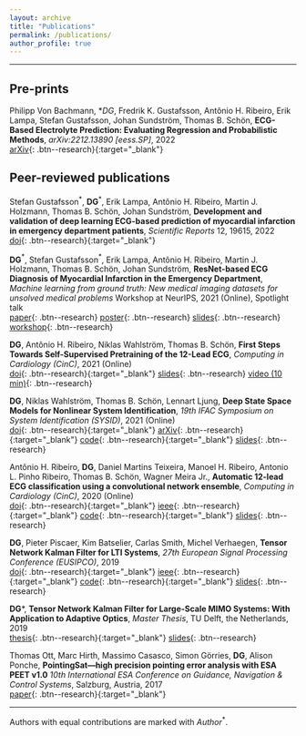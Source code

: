```yaml
---
layout: archive
title: "Publications"
permalink: /publications/
author_profile: true
---
```


---
## Pre-prints
Philipp Von Bachmann, **DG*, Fredrik K. Gustafsson, Antônio H. Ribeiro, Erik Lampa, Stefan Gustafsson, Johan Sundström, Thomas B. Schön,
**ECG-Based Electrolyte Prediction: Evaluating Regression and Probabilistic Methods**,
*arXiv:2212.13890 [eess.SP]*,
2022\
[arXiv](https://arxiv.org/abs/2212.13890){: .btn--research}{:target="_blank"}

## Peer-reviewed publications

Stefan Gustafsson$^\ast$, **DG**$^\ast$, Erik Lampa, Antônio H. Ribeiro, Martin J. Holzmann, Thomas B. Schön, Johan Sundström,
**Development and validation of deep learning ECG-based prediction of myocardial infarction in emergency department patients**,
*Scientific Reports* 12, 19615, 2022\
[doi](https://doi.org/10.1038/s41598-022-24254-x){: .btn--research}{:target="_blank"}


**DG**$^\ast$, Stefan Gustafsson$^\ast$, Erik Lampa, Antônio H. Ribeiro, Martin J. Holzmann, Thomas B. Schön, Johan Sundström,
**ResNet-based ECG Diagnosis of Myocardial Infarction in the Emergency Department**,
*Machine learning from ground truth: New medical imaging datasets for unsolved medical problems* Workshop at NeurIPS, 2021 (Online), Spotlight talk\
[paper](/files/pdf/publications/21_NSTEMI_AI_Health_workshop.pdf){: .btn--research}
[poster](/files/pdf/posters/211202_NSTEMI_AI4R_poster.pdf){: .btn--research}
[slides](/files/pdf/slides/211214_neurips_gedon_handout.pdf){: .btn--research}
[workshop](https://www.nightingalescience.org/conferences-2021){: .btn--research}


**DG**, Antônio H. Ribeiro, Niklas Wahlström, Thomas B. Schön,
**First Steps Towards Self-Supervised Pretraining of the 12-Lead ECG**,
*Computing in Cardiology (CinC)*, 2021 (Online)\
[doi](https://www.doi.org/10.23919/CinC53138.2021.9662748){: .btn--research}{:target="_blank"}
[slides](/files/pdf/slides/210915_ssl_ecg_handout.pdf){: .btn--research}
[video (10 min)](https://www.dropbox.com/s/bvpi2h7qzkg5kod/21_cinc_ssl_ecg.mp4?dl=0){: .btn--research}


**DG**, Niklas Wahlström, Thomas B. Schön, Lennart Ljung,
**Deep State Space Models for Nonlinear System Identification**,
*19th IFAC Symposium on System Identification (SYSID)*, 2021 (Online)\
[doi](https://doi.org/10.1016/j.ifacol.2021.08.406){: .btn--research}{:target="_blank"}
[arXiv](https://arxiv.org/abs/2003.14162){: .btn--research}{:target="_blank"}
[code](https://github.com/dgedon/DeepSSM_SysID){: .btn--research}{:target="_blank"}
[slides](/files/pdf/slides/210715_sysid_daniel_handout.pdf){: .btn--research}


Antônio H. Ribeiro, **DG**, Daniel Martins Teixeira, Manoel H. Ribeiro, Antonio L. Pinho Ribeiro, Thomas B. Schön, Wagner Meira Jr.,
**Automatic 12-lead ECG classification using a convolutional network ensemble**,
*Computing in Cardiology (CinC)*, 2020 (Online)\
[doi](https://www.doi.org/10.22489/CinC.2020.130){: .btn--research}{:target="_blank"}
[ieee](https://ieeexplore.ieee.org/document/9344356){: .btn--research}{:target="_blank"}
[code](https://github.com/antonior92/physionet-12ecg-classification){: .btn--research}{:target="_blank"}
[slides](/files/pdf/slides/200915_CinC.pdf){: .btn--research}


**DG**, Pieter Piscaer, Kim Batselier, Carlas Smith, Michel Verhaegen,
**Tensor Network Kalman Filter for LTI Systems**,
*27th European Signal Processing Conference (EUSIPCO)*, 2019\
[doi](https://doi.org/10.23919/EUSIPCO.2019.8902976){: .btn--research}{:target="_blank"}
[ieee](https://ieeexplore.ieee.org/abstract/document/8902976){: .btn--research}{:target="_blank"}
[code](https://github.com/dgedon/Tensor-Kalman-Filter){: .btn--research}{:target="_blank"}
[slides](/files/pdf/slides/190904_EUSIPCO_DanielGedon_handout.pdf){: .btn--research}


**DG***,
**Tensor Network Kalman Filter for Large-Scale MIMO Systems: With Application to Adaptive Optics**,
*Master Thesis*, TU Delft, the Netherlands, 2019\
[thesis](https://repository.tudelft.nl/islandora/object/uuid:2188c114-05ed-4fe6-9603-85de71e9bffd){: .btn--research}{:target="_blank"}
[slides](/files/pdf/slides/190705_MasterThesis_DanielGedon_handout.pdf){: .btn--research}


Thomas Ott, Marc Hirth, Massimo Casasco, Simon Görries, **DG**, Alison Ponche,
**PointingSat—high precision pointing error analysis with ESA PEET v1.0**
*10th International ESA Conference on Guidance, Navigation & Control Systems*, Salzburg, Austria, 2017\
[paper](http://peet.estec.esa.int/files/ESA_GNC2017_PEET_Application_Scenario.pdf){: .btn--research}{:target="_blank"}

---
Authors with equal contributions are marked with *Author*$^\ast$.